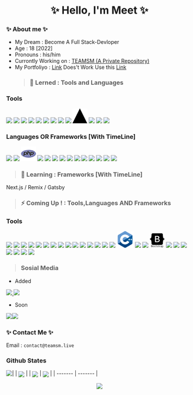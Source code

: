 <!-- Header -->
<h1 align="center">✨ Hello, I'm Meet ✨</h1>
<h3 align="center"></h3>

### ✨ About me ✨

- My Dream : Become A Full Stack-Devloper
- Age : 18 [2022]
- Pronouns : his/him
- Currontly Working on : [TEAMSM (A Private Repository)](https://teamsm.live)
- My Portfoliyo : [Link](https://meetbhingradiya.github.io/MeetBhingradiya/) Does't Work Use this [Link](https://meetbhingradiya.github.io/MeetBhingradiya/)
  > ### 🔭 Lerned : Tools and Languages

### Tools

<p align="left">

<img src="https://img.icons8.com/color/48/000000/visual-studio-code-2019.png"/>
<img src="https://img.icons8.com/color/48/000000/git.png"/>
<img src="https://img.icons8.com/fluency/48/000000/stackoverflow.png"/>
<img src="https://img.icons8.com/fluency/48/000000/google-drive--v2.png"/>
<img src="https://img.icons8.com/color/48/000000/visual-studio--v2.png"/>
<img src="https://img.icons8.com/fluency/48/000000/microsoft-word-2019.png"/>
<img src="https://img.icons8.com/fluency/48/000000/microsoft-excel-2019.png"/>
<img src="https://img.icons8.com/fluency/48/000000/microsoft-powerpoint-2019.png"/>
<img src="https://img.icons8.com/fluency/48/000000/microsoft-onenote-2019.png"/>
<img src="./Module/Image/vercel-icon-dark.png" width="40" height="40"/>
<img src="https://img.icons8.com/color/48/000000/filezilla.png"/>
<img src="https://img.icons8.com/external-tal-revivo-shadow-tal-revivo/42/null/external-postman-is-the-only-complete-api-development-environment-logo-shadow-tal-revivo.png"/>
<img src="https://img.icons8.com/color/48/000000/codepen.png"/>

</p>

### Languages OR Frameworks [With TimeLine]

<p align="left">

<img src="https://img.icons8.com/color/48/000000/html-5--v1.png"/>
<img src="https://img.icons8.com/color/48/000000/css3.png"/>
<img src="https://raw.githubusercontent.com/devicons/devicon/master/icons/php/php-original.svg" alt="php" width="40" height="40"/>
<img src="https://img.icons8.com/color/48/000000/mysql-logo.png"/>
<img src="https://img.icons8.com/color/48/000000/maria-db.png"/>
<img src="https://img.icons8.com/color/48/000000/java-coffee-cup-logo--v1.png"/>
<img src="https://img.icons8.com/color/48/000000/javascript--v1.png"/>
<img src="https://img.icons8.com/sf-regular-filled/48/000000/github.png"/>
<img src="https://img.icons8.com/color/48/000000/nodejs.png"/>
<img src="https://img.icons8.com/nolan/48/react-native.png"/>
<img src="https://img.icons8.com/color/48/000000/firebase.png"/>
<img src="https://img.icons8.com/color/48/000000/mongodb.png"/>
<img src="https://img.icons8.com/color/48/000000/typescript.png"/>
<img src="https://img.icons8.com/color/48/000000/sass.png"/>

</p>

> ### 🌱 Learning : Frameworks [With TimeLine]

<p align="left">
Next.js / Remix / Gatsby
</p>

> ### ⚡ Coming Up ! : Tools,Languages AND Frameworks

### Tools

<p align="left">

<img src="https://img.icons8.com/color/48/000000/c-programming.png"/>
<img src="https://img.icons8.com/color/48/null/dart.png"/>
<img src="https://img.icons8.com/color/48/000000/python--v1.png"/>
<img src="https://img.icons8.com/color/48/null/amazon-web-services.png"/>
<img src="https://img.icons8.com/color/48/000000/flutter.png"/>
<img src="https://img.icons8.com/color/48/000000/android-studio--v2.png"/>
<img src="https://img.icons8.com/fluency/48/000000/docker.png"/>
<img src="https://img.icons8.com/color/48/000000/angularjs.png"/>
<img src="https://img.icons8.com/external-tal-revivo-shadow-tal-revivo/44/null/external-auth0-the-solution-you-need-for-web-mobile-iot-and-internal-applications-logo-shadow-tal-revivo.png"/>
<img src="https://img.icons8.com/fluency/52/null/filmora.png"/>
<img src="https://img.icons8.com/color/48/null/adobe-photoshop--v1.png"/>
<img src="https://img.icons8.com/fluency/48/null/google-cloud.png"/>
<img src="https://img.icons8.com/external-tal-revivo-shadow-tal-revivo/37/null/external-digital-ocean-a-cloud-infrastructure-with-data-centers-worldwide-logo-shadow-tal-revivo.png"/>
<img src="https://img.icons8.com/color/44/null/figma--v1.png"/>
<img src="https://img.icons8.com/color/48/000000/graphql.png"/>
<img src="https://raw.githubusercontent.com/devicons/devicon/master/icons/cplusplus/cplusplus-original.svg" alt="cplusplus" width="45" height="45"/>
<img src="https://img.icons8.com/color/48/000000/tailwindcss.png"/>
<img src="https://img.icons8.com/color/48/000000/c-sharp-logo.png"/>
<img src="https://raw.githubusercontent.com/devicons/devicon/master/icons/bootstrap/bootstrap-plain-wordmark.svg" alt="bootstrap" width="40" height="40"/>
<img src="https://img.icons8.com/color/48/000000/django.png"/>
<img src="https://img.icons8.com/color/48/000000/flask.png"/>
<img src="https://img.icons8.com/color/48/000000/vue-js.png"/>
<img src="https://img.icons8.com/color/48/000000/notepad-plus-plus.png"/>
<img src="https://img.icons8.com/color/48/000000/unity.png"/>
<img src="https://img.icons8.com/fluency/48/000000/swift.png"/>
<img src="https://img.icons8.com/color/48/000000/wordpress.png"/>

</p>

> ### Sosial Media

- Added

<p align="left">
    <a href="https://www.youtube.com/@meetbhingradiya" target="blank">
        <img src="https://img.icons8.com/fluency/48/000000/youtube-play.png"/>
    </a>
    <a href="https://www.linkedin.com/in/meet-bhingradiya-b10011241/" target="blank">
        <img src="https://img.icons8.com/fluency/48/000000/linkedin-2.png"/>
    </a>
</p>

+ Soon

<p align="left">
<img src="https://img.icons8.com/color/48/000000/discord-logo.png"/><img src="https://img.icons8.com/fluency/48/000000/patreon.png"/>
</p>

### ✨ Contact Me ✨

Email : `contact@teamsm.live`

### Github States


| <img align="left" src="https://github-readme-stats.vercel.app/api/top-langs/?username=MeetBhingradiya&layout=compact&theme=tokyonight&hide_border=true" /> | <img align="center" src="https://github-readme-stats.vercel.app/api?username=MeetBhingradiya&show_icons=true&include_all_commits=true&hide_border=true" /> |
| <img align="center" src="https://github-readme-streak-stats.herokuapp.com/?user=MeetBhingradiya&theme=buefy&hide_border=true" /> | <img align="center" src="https://github-readme-stats.vercel.app/api/top-langs/?username=MeetBhingradiya&hide_border=true" /> |
| ------- | ------- |

 <p align="center"><img src="https://profile-counter.glitch.me/MeetBhingradiya/count.svg" align="center" /></p>
